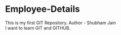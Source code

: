 # Employee-Details
This is my first GIT Repository.
Author - Shubham Jain
<br>
I want to learn GIT and GITHUB.
